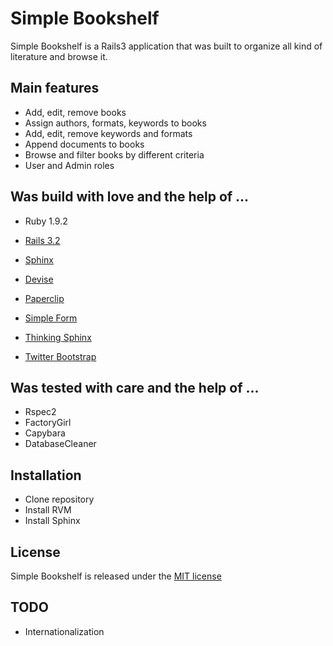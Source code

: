 # Simple Bookshelf

Simple Bookshelf is a Rails3 application that was built to organize all kind of literature and browse it.

## Main features

* Add, edit, remove books
* Assign authors, formats, keywords to books
* Add, edit, remove keywords and formats
* Append documents to books
* Browse and filter books by different criteria
* User and Admin roles

## Was build with love and the help of ...

* Ruby 1.9.2
* [Rails 3.2](https://github.com/rails/rails)
* [Sphinx](http://sphinxsearch.com/)

* [Devise](https://github.com/plataformatec/devise)
* [Paperclip](https://github.com/thoughtbot/paperclip)
* [Simple Form](https://github.com/plataformatec/simple_form)
* [Thinking Sphinx](https://github.com/freelancing-god/thinking-sphinx)
* [Twitter Bootstrap](http://twitter.github.com/bootstrap/)

## Was tested with care and the help of ...

* Rspec2
* FactoryGirl
* Capybara
* DatabaseCleaner

## Installation

* Clone repository
* Install RVM
* Install Sphinx

## License

Simple Bookshelf is released under the [MIT license](www.opensource.org/licenses/MIT)

## TODO

* Internationalization